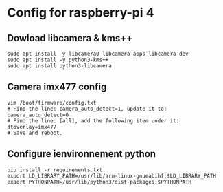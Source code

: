 # Config for raspberry-pi 4

## Dowload libcamera & kms++
```shell
sudo apt install -y libcamera0 libcamera-apps libcamera-dev
sudo apt install -y python3-kms++
sudo apt install python3-libcamera
```

## Camera imx477 config
```shell
vim /boot/firmware/config.txt
# Find the line: camera_auto_detect=1, update it to:
camera_auto_detect=0
# Find the line: [all], add the following item under it:
dtoverlay=imx477
# Save and reboot.
```

##  Configure ienvironnement python
```shell
pip install -r requirements.txt
export LD_LIBRARY_PATH=/usr/lib/arm-linux-gnueabihf:$LD_LIBRARY_PATH
export PYTHONPATH=/usr/lib/python3/dist-packages:$PYTHONPATH
```
